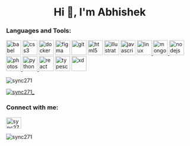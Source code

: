 <h1 align="center">Hi 👋, I'm Abhishek</h1>
<!-- <h3 align="center">A passionate developer from India</h3> -->

<h3 align="left">Languages and Tools:</h3>
<p align="left">
  <a href="https://babeljs.io/" target="_blank" rel="noreferrer"> <img src="https://img.icons8.com/dusk/64/000000/babel.png" alt="babel" width="40" height="40"/></a>
  <a href="https://www.w3schools.com/css/" target="_blank" rel="noreferrer"> <img src="https://img.icons8.com/color/48/000000/css3.png" alt="css3" width="40" height="40"/></a>
  <a href="https://www.docker.com/" target="_blank" rel="noreferrer"> <img src="https://img.icons8.com/fluency/48/000000/docker.png" alt="docker" width="40" height="40"/></a>
<!-- <a href="https://expressjs.com" target="_blank" rel="noreferrer"> <img src="https://raw.githubusercontent.com/devicons/devicon/master/icons/express/express-original-wordmark.svg" alt="express" width="40" height="40"/></a> -->
  <a href="https://www.figma.com/" target="_blank" rel="noreferrer"> <img src="https://img.icons8.com/color/48/000000/figma--v1.png" alt="figma" width="40" height="40"/></a>
  <a href="https://git-scm.com/" target="_blank" rel="noreferrer"> <img src="https://img.icons8.com/color/48/000000/git.png" alt="git" width="40" height="40"/></a>
  <a href="https://www.w3.org/html/" target="_blank" rel="noreferrer"> <img src="https://img.icons8.com/color/48/000000/html-5--v1.png" alt="html5" width="40" height="40"/></a>
  <a href="https://www.adobe.com/in/products/illustrator.html" target="_blank" rel="noreferrer"> <img src="https://img.icons8.com/color/48/000000/adobe-illustrator--v1.png" alt="illustrator" width="40" height="40"/></a>
  <a href="https://developer.mozilla.org/en-US/docs/Web/JavaScript" target="_blank" rel="noreferrer"> <img src="https://img.icons8.com/color/48/000000/javascript--v1.png" alt="javascript" width="40" height="40"/></a>
  <a href="https://www.linux.org/" target="_blank" rel="noreferrer"> <img src="https://img.icons8.com/color/48/000000/linux--v1.png" alt="linux" width="40" height="40"/> </a>
  <a href="https://www.mongodb.com/" target="_blank" rel="noreferrer"> <img src="https://img.icons8.com/color/50/000000/mongodb.png" alt="mongodb" width="40" height="40"/> </a>
  <a href="https://nodejs.org" target="_blank" rel="noreferrer"> <img src="https://img.icons8.com/color/48/000000/nodejs.png" alt="nodejs" width="40" height="40"/> </a>
  <a href="https://www.photoshop.com/en" target="_blank" rel="noreferrer"> <img src="https://img.icons8.com/color/48/000000/adobe-photoshop--v1.png" alt="photoshop" width="40" height="40"/> </a>
  <a href="https://www.python.org" target="_blank" rel="noreferrer"> <img src="https://img.icons8.com/color/48/000000/python--v1.png" alt="python" width="40" height="40"/> </a>
  <a href="https://reactjs.org/" target="_blank" rel="noreferrer"> <img src="https://img.icons8.com/ultraviolet/40/000000/react--v1.png" alt="react" width="40" height="40"/></a>
  <a href="https://www.typescriptlang.org/" target="_blank" rel="noreferrer"> <img src="https://img.icons8.com/color/48/000000/typescript.png" alt="typescript" width="40" height="40"/></a>
  <a href="https://www.adobe.com/products/xd.html" target="_blank" rel="noreferrer"> <img src="https://img.icons8.com/color/48/000000/adobe-xd--v1.png" alt="xd" width="40" height="40"/> </a> </p>

<!-- ![Abhishek's GitHub stats](https://github-readme-stats.vercel.app/api?username=sync271&show_icons=true&include_all_commits=true&count_private=true&title_color=fff&icon_color=3fb950&text_color=9f9f9f&bg_color=0d1117) -->

<!-- ![Top Langs](https://github-readme-stats.vercel.app/api/top-langs/?username=sync271&layout=compact&show_icons=true&include_all_commits=true&count_private=true&theme=buefy&hide_border=true&bg_color=#0d1117)
![Top Langs](https://github-readme-stats.vercel.app/api/top-langs/?username=sync271&langs_count=8) -->

<p align="left"> <img src="https://komarev.com/ghpvc/?username=sync271&label=Profile%20views&color=0e75b6&style=flat" alt="sync271" /> </p>

<p align="left"> <a href="https://twitter.com/sync271_" target="blank"><img src="https://img.shields.io/twitter/follow/sync271_?logo=twitter&style=for-the-badge" alt="sync271_" /></a> </p>

<h3 align="left">Connect with me:</h3>
<p align="left">
<a href="https://twitter.com/sync271_" target="blank"><img align="center" src="https://raw.githubusercontent.com/rahuldkjain/github-profile-readme-generator/master/src/images/icons/Social/twitter.svg" alt="sync271_" height="30" width="40" /></a>
</p>

<!-- <p><img align="left" src="https://github-readme-stats.vercel.app/api/top-langs?username=sync271&show_icons=true&locale=en&layout=compact" alt="sync271" /></p> -->

<!-- <p>&nbsp;<img align="center" src="https://github-readme-stats.vercel.app/api?username=sync271&show_icons=true&locale=en" alt="sync271" /></p> -->

<p><img align="center" src="https://github-readme-streak-stats.herokuapp.com/?user=sync271&theme=github-dark" alt="sync271" /></p>


